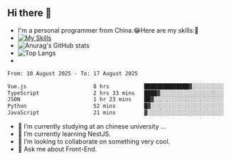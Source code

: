 ## Hi there 👋
- I'm a personal programmer from China.😂Here are my skills:🤔
- [![My Skills](https://skillicons.dev/icons?i=js,html,css,vue,typescript,java,golang)](https://skillicons.dev)
- ![Anurag's GitHub stats](https://github-readme-stats.vercel.app/api?username=FluffyChi-Xing&count_private=true&show_icons=true&theme=radical)
- ![Top Langs](https://github-readme-stats.vercel.app/api/top-langs/?username=FluffyChi-Xing)
- <!--START_SECTION:waka-->

```txt
From: 10 August 2025 - To: 17 August 2025

Vue.js                     8 hrs           ██████████████▓░░░░░░░░░░   58.14 %
TypeScript                 2 hrs 33 mins   ████▓░░░░░░░░░░░░░░░░░░░░   18.51 %
JSON                       1 hr 23 mins    ██▓░░░░░░░░░░░░░░░░░░░░░░   10.10 %
Python                     52 mins         █▓░░░░░░░░░░░░░░░░░░░░░░░   06.38 %
JavaScript                 21 mins         ▓░░░░░░░░░░░░░░░░░░░░░░░░   02.61 %
```

<!--END_SECTION:waka-->
- 🔭 I’m currently studying at an chinese university ...
- 🌱 I’m currently learning NestJS.
- 👯 I’m looking to collaborate on something very cool.
- 💬 Ask me about Front-End.
